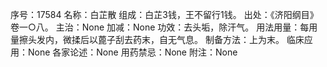 序号：17584
名称：白芷散
组成：白芷3钱，王不留行1钱。
出处：《济阳纲目》卷一○八。
主治：None
加减：None
功效：去头垢，除汗气。
用法用量：每用量擦头发内，微揉后以蓖子刮去药末，自无气息。
制备方法：上为末。
临床应用：None
各家论述：None
用药禁忌：None
附注：None
